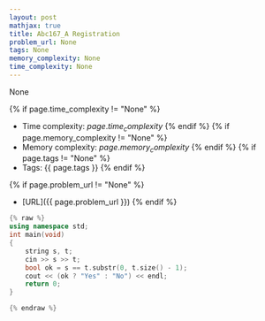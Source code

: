 ```yaml
---
layout: post
mathjax: true
title: Abc167_A Registration
problem_url: None
tags: None
memory_complexity: None
time_complexity: None
---
```


None


{% if page.time_complexity != "None" %}
- Time complexity: ${{ page.time_complexity }}$
{% endif %}
{% if page.memory_complexity != "None" %}
- Memory complexity: ${{ page.memory_complexity }}$
{% endif %}
{% if page.tags != "None" %}
- Tags: {{ page.tags }}
{% endif %}

{% if page.problem_url != "None" %}
- [URL]({{ page.problem_url }})
{% endif %}

```cpp
{% raw %}
using namespace std;
int main(void)
{
    string s, t;
    cin >> s >> t;
    bool ok = s == t.substr(0, t.size() - 1);
    cout << (ok ? "Yes" : "No") << endl;
    return 0;
}

{% endraw %}
```